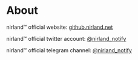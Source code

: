 # About

nirland™ official website: [github.nirland.net](https://github.nirland.net)

nirland™ official twitter account: [@nirland_notify](https://go.aquanir.cc/goto=twi_notify)

nirland™ official telegram channel: [@nirland_notify](https://go.aquanir.cc/goto=tg_notify)
